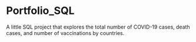 # Portfolio_SQL

A little SQL project that explores the total number of COVID-19 cases, death cases, and number of vaccinations by countries.
